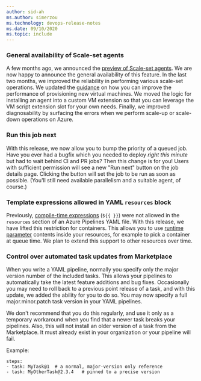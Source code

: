 ```yaml
---
author: sid-ah
ms.author: simerzou
ms.technology: devops-release-notes
ms.date: 09/10/2020
ms.topic: include
---
```


### General availability of Scale-set agents

A few months ago, we announced the [preview of Scale-set agents](https://docs.microsoft.com/azure/devops/release-notes/2020/sprint-170-update#preview-of-scale-set-agents). We are now happy to announce the general availability of this feature. In the last two months, we improved the reliability in performing various scale-set operations. We updated the [guidance](https://docs.microsoft.com/azure/devops/pipelines/agents/scale-set-agents?view=azure-devops) on how you can improve the performance of provisioning new virtual machines. We moved the logic for installing an agent into a custom VM extension so that you can leverage the VM script extension slot for your own needs. Finally, we improved diagnosability by surfacing the errors when we perform scale-up or scale-down operations on Azure.


### Run this job next

With this release, we now allow you to bump the priority of a queued job. Have you ever had a bugfix which you needed to deploy _right this minute_ but had to wait behind CI and PR jobs? Then this change is for you! Users with sufficient permission will see a new "Run next" button on the job details page. Clicking the button will set the job to be run as soon as possible. (You'll still need available parallelism and a suitable agent, of course.)


### Template expressions allowed in YAML `resources` block

Previously, <a href="https://docs.microsoft.com/azure/devops/pipelines/process/expressions">compile-time expressions</a> (`${{ }}`) were not allowed in the `resources` section of an Azure Pipelines YAML file. With this release, we have lifted this restriction for containers. This allows you to use <a href="https://docs.microsoft.com/azure/devops/pipelines/process/runtime-parameters">runtime parameter</a> contents inside your resources, for example to pick a container at queue time. We plan to extend this support to other resources over time.


### Control over automated task updates from Marketplace

When you write a YAML pipeline, normally you specify only the major version number of the included tasks. This allows your pipelines to automatically take the latest feature additions and bug fixes. Occasionally you may need to roll back to a previous point release of a task, and with this update, we added the ability for you to do so. You may now specify a full major.minor.patch task version in your YAML pipelines.

We don't recommend that you do this regularly, and use it only as a temporary workaround when you find that a newer task breaks your pipelines. Also, this will not install an older version of a task from the Marketplace. It must already exist in your organization or your pipeline will fail.

Example:

```
steps:
- task: MyTask@1  # a normal, major-version only reference
- task: MyOtherTask@2.3.4   # pinned to a precise version
```
